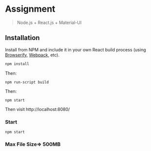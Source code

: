 Assignment
=======================

> Node.js + React.js + Material-UI

## Installation

Install from NPM and include it in your own React build process (using [Browserify](http://browserify.org), [Webpack](http://webpack.github.io/), etc).

```bash
npm install
```
Then:
```
npm run-script build
```
Then:
```
npm start
```

Then visit http://localhost:8080/

### Start

```
npm start
```

### Max File Size=> 500MB